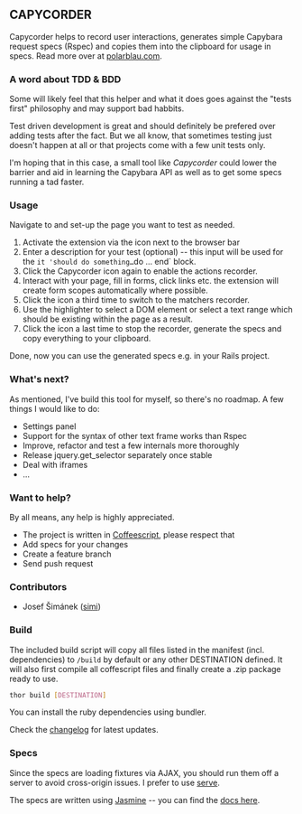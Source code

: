 ## CAPYCORDER

Capycorder helps to record user interactions, generates simple Capybara
request specs (Rspec) and copies them into the clipboard for usage in
specs. Read more over at [polarblau.com](http://polarblau.com/2012/06/04/capycorder-beta-released.html).

### A word about TDD & BDD

Some will likely feel that this helper and what it does goes against the "tests first"
philosophy and may support bad habbits.

Test driven development is great and should definitely be prefered
over adding tests after the fact. But we all know, that sometimes
testing just doesn't happen at all or that projects come with a
few unit tests only.

I'm hoping that in this case, a small tool like *Capycorder* could
lower the barrier and aid in learning the Capybara API as well as to get
some specs running a tad faster.

### Usage

Navigate to and set-up the page you want to test as needed.

1. Activate the extension via the icon next to the browser bar
2. Enter a description for your test (optional) -- this input will be
   used for the `it 'should do something…`do … end` block.
3. Click the Capycorder icon again to enable the actions recorder.
4. Interact with your page, fill in forms, click links etc. the
   extension will create form scopes automatically where possible.
5. Click the icon a third time to switch to the matchers recorder.
6. Use the highlighter to select a DOM element or select a text range
   which should be existing within the page as a result.
7. Click the icon a last time to stop the recorder, generate the specs
   and copy everything to your clipboard.

Done, now you can use the generated specs e.g. in your Rails project.

### What's next?

As mentioned, I've build this tool for myself, so there's no roadmap.
A few things I would like to do:

* Settings panel
* Support for the syntax of other text frame works than Rspec
* Improve, refactor and test a few internals more thoroughly
* Release jquery.get_selector separately once stable
* Deal with iframes
* …

### Want to help?

By all means, any help is highly appreciated.

* The project is written in [Coffeescript](http://coffeescript.org/), please respect that
* Add specs for your changes
* Create a feature branch
* Send push request

### Contributors

* Josef Šimánek ([simi](https://github.com/simi))

### Build

The included build script will copy all files listed in the manifest
(incl. dependencies) to `/build` by default or any other DESTINATION
defined. It will also first compile all coffescript files and finally
create a .zip package ready to use.

```bash
thor build [DESTINATION]
```

You can install the ruby dependencies using bundler.

Check the [changelog](https://github.com/polarblau/capycorder/blob/master/CHANGELOG.md) for latest updates.

### Specs

Since the specs are loading fixtures via AJAX, you should run them off a
server to avoid cross-origin issues. I prefer to use
[serve](http://get-serve.com).

The specs are written using [Jasmine](https://jasmine.github.io/) -- you can find the [docs here](https://jasmine.github.io/pages/docs_home.html).
